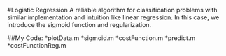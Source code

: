 #Logistic Regression
A reliable algorithm for classification problems with similar implementation and intuition like linear regression. In this case, we introduce the sigmoid function and regularization.

##My Code:
*plotData.m
*sigmoid.m
*costFunction.m
*predict.m
*costFunctionReg.m